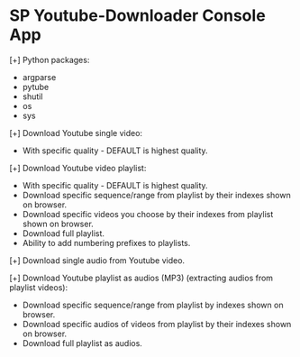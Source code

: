 # SP Youtube-Downloader Console App

[+] Python packages:
- argparse
- pytube
- shutil
- os
- sys

[+] Download Youtube single video:
- With specific quality - DEFAULT is highest quality.

[+] Download Youtube video playlist:
- With specific quality - DEFAULT is highest quality.
- Download specific sequence/range from playlist by their indexes shown on browser.
- Download specific videos you choose by their indexes from playlist shown on browser.
- Download full playlist.
- Ability to add numbering prefixes to playlists.

[+] Download single audio from Youtube video.

[+] Download Youtube playlist as audios (MP3) (extracting audios from playlist videos):
- Download specific sequence/range from playlist by indexes shown on browser.
- Download specific audios of videos from playlist by their indexes shown on browser.
- Download full playlist as audios.
